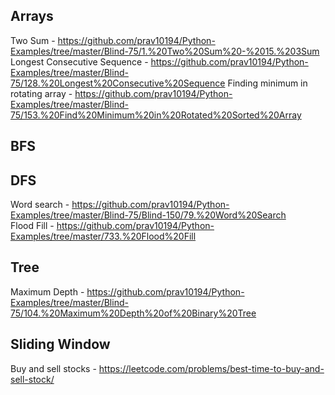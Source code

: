 ## Arrays

Two Sum - https://github.com/prav10194/Python-Examples/tree/master/Blind-75/1.%20Two%20Sum%20-%2015.%203Sum
<br/>
Longest Consecutive Sequence - https://github.com/prav10194/Python-Examples/tree/master/Blind-75/128.%20Longest%20Consecutive%20Sequence
Finding minimum in rotating array - https://github.com/prav10194/Python-Examples/tree/master/Blind-75/153.%20Find%20Minimum%20in%20Rotated%20Sorted%20Array

## BFS

## DFS

Word search - https://github.com/prav10194/Python-Examples/tree/master/Blind-75/Blind-150/79.%20Word%20Search
<br/>
Flood Fill - https://github.com/prav10194/Python-Examples/tree/master/733.%20Flood%20Fill

## Tree

Maximum Depth - https://github.com/prav10194/Python-Examples/tree/master/Blind-75/104.%20Maximum%20Depth%20of%20Binary%20Tree

## Sliding Window

Buy and sell stocks - https://leetcode.com/problems/best-time-to-buy-and-sell-stock/

## 
